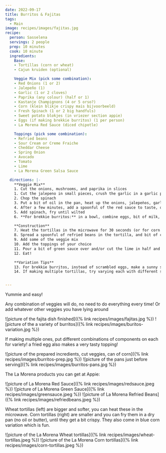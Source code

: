 ```yaml
---
date: 2022-09-17
title: Burritos & Fajitas
tags:
  - Main
image: recipes/images/fajitas.jpg
recipe:
  person: Sasselena
  servings: 2 people
  prep: 10 minutes
  cook: 10 minute
  ingredients:
    Base:
    - Tortillas (corn or wheat)
    - Cajun kruiden (optional)

    Veggie Mix (pick some combination):
    - Red Onions (1 or 2)
    - Jalepeño (1)
    - Garlic (1 or 2 cloves)
    - Paprika (any colour) (half or 1)
    - Kastanje Champignons (4 or 5 orso?)
    - Corn (klein blikje crispy mais bijvoorbeeld)
    - Fresh Spinach (1 or 2 big handfuls)
    - Sweet potato blokjes (in vriezer section appie)
    - Eggs (if making brekkie burritos) (1 per person)
    - La Morena Red Sauce (diced chipotle)

    Toppings (pick some combination):
    - Refried beans
    - Sour Cream or Creme Fraiche
    - Cheddar Cheese
    - Spring Onion
    - Avocado
    - Tomato
    - Lime
    - La Morena Green Salsa Sauce

  directions: |-
    **Veggie Mix**
    1. Cut the onions, mushrooms, and paprika in slices
    1. Cut the jalepeno in small pieces, crush the garlic in a garlic press
    2. Chop the spinach
    3. Put a bit of oil in the pan, heat up the onions, jalepeǹos, garlic, mushrooms and paprika, sweet potato, corn on medium heat
    4. After a few minutes, add a spoonful of the red sauce to taste, optionally a bit of cajun kruiden, and fry
    5. Add spinach, fry until wilted
    6. **For brekkie burritos:** in a bowl, combine eggs, bit of milk, bit of red sauce, mix together, add to the pan with veggies and fry up like scrambled eggs

    **Construction**
    7. Heat the tortillas in the microwave for 30 seconds (or for corn tortillas in the pan without oil or butter until a bit crispy)
    8. Spread a spoonful of refried beans in the tortilla, and bit of creme fraiche/sour cream
    9. Add some of the veggie mix
    10. Add the toppings of your choice
    11. Pour a bit of green sauce over and/or cut the lime in half and squeeze some fresh lime juice over
    12. Eat!

    **Variation Tips**
    13. For brekkie burritos, instead of scrambled eggs, make a sunny side up egg in a separate pan and put on your burrito last
    14. If making multiple tortillas, try varying each with different set of toppings and veggies


---
```


Yummie and easy!

Any combination of veggies will do, no need to do everything every time! Or add whatever other veggies you have lying around

![picture of the fajita dish finished]({% link recipes/images/fajitas.jpg %})
![picture of the a variety of burritos]({% link recipes/images/buritos-variation.jpg %})


If making multiple ones, put different combinations of components on each for variety! a fried egg also makes a very tasty topping!

![picture of the prepared incredients, cut veggies, can of corn]({% link recipes/images/burritos-prep.jpg %})
![picture of the pans just before serving]({% link recipes/images/burritos-pans.jpg %})


The La Morena products you can get at Appie:


![picture of La Morena Red Sauce]({% link recipes/images/redsauce.jpeg %})
![picture of La Morena Green Sauce]({% link recipes/images/greensauce.jpeg %})
![picture of La Morena Refried Beans]({% link recipes/images/refriedbeans.jpeg %})

Wheat tortillas (left) are bigger and softer, you can heat these in the microwave. Corn tortillas (right) are smaller and you can fry them in a dry pan (no oil or butter), until they get a bit crispy. They also come in blue corn variation which is fun.

![picture of the La Morena Wheat tortillas]({% link recipes/images/wheat-tortillas.jpeg %})
![picture of the La Morena Corn tortillas]({% link recipes/images/corn-tortillas.jpeg %})

